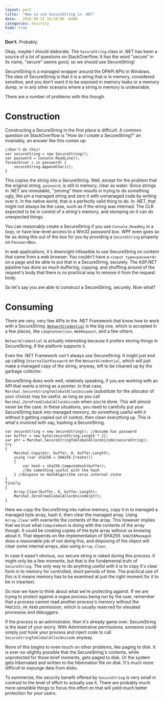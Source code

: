 ```yaml
---
layout: post
title:  "How to use SecureString in .NET"
date:   2016-09-23 10:30:00 -0400
categories: Security
hide: true
---
```


**Don't.** Probably.

Okay, maybe I should elaborate. The `SecureString` class in .NET has been a
source of a lot of questions on StackOverflow. It has the word "secure" in its
name, "secure" seems good, so we should use SecureString!

SecureString is a managed wrapper around the DPAPI APIs in Windows. The idea
of SecureString is that it is a string that is in memory, considered sensitive,
and you don't want it to be exposed in memory leaks or a memory dump, or in any
other scenario where a string in memory is undesirable.

There are a number of problems with this though.

# Construction

Constructing a SecureString in the first place is difficult. A common question
on StackOverflow is "How do I create a SecureString?" an invariably, an answer
like this comes up:

    //Don't do this!
    var secureString = new SecureString();
    var password = Console.ReadLine();
    foreach(var c in password) {
        secureString.AppendChar(c);
    }

This copies the string into a SecureString. Well, except for the problem that
the original string, `password`, is still in memory, clear as water. Since
strings in .NET are immutable, "zeroing" them results in trying to do
something ugly, like pin a managed string and zero it with unmanaged code by
writing over it. In the native world, that is a perfectly valid thing to do. In
.NET, that might not always be the case, such as if the string was interned. The
CLR expected to be in control of a string's memory, and stomping on it can do
unexpected things.

You can reasonably create a SecureString if you use `Console.ReadKey` in a loop,
or have low-level access to a Win32 password box. WPF even goes so far as doing
this out of the box for you by providing a `SecureString` property on
`PasswordBox`.

In web applications, it's downright infeasible to use SecureString on content
that came from a web browser. You couldn't have a `<input type=password>` on a
page and be able to put that in a SecureString, securely. The ASP.NET pipeline
has done so much buffering, copying, and shuffling around of the request's body
that there is no practical way to remove it from the request body.

So let's say you are able to construct a SecureString, securely. Now what?

# Consuming

There are very, very few APIs in the .NET Framework that know how to work with
a SecureString. [`NetworkCredential`][1] is the big one, which is accepted in a
few places, like `LdapConnection`, `WebRequest`, and a few others.

`NetworkCredential` is actually interesting because it prefers storing things in
SecureString, if the platform supports it.

Even the .NET Framework can't always use SecureString. It might just end up
calling `InternalGetPassword` on the `NetworkCredential`, which will just make
a managed copy of the string, anyway, left to be cleaned up by the garbage
collector.

SecureString does work well, relatively speaking, if you are working with an API
that wants a string as a pointer. In that case,
`Marshal.SecureStringToGlobalAllocUnicode` (substitute for the allocator of your
choice) may be useful, as long as you call `Marshal.ZeroFreeGlobalAllocUnicode`
when you're done. This will almost never be the case. In these situations, you
need to carefully put your SecureString back into managed memory, do something
useful with it without it getting copied out of control, then clean everything
up. This is what's involved with say, hashing a SecureString.

    var secureString = new SecureString(); //Assume has password
    var buffer = new byte[secureString.Length * 2];
    var ptr = Marshal.SecureStringToGlobalAllocUnicode(secureString);
    try
    {
        Marshal.Copy(ptr, buffer, 0, buffer.Length);
        using (var sha256 = SHA256.Create())
        {
            var hash = sha256.ComputeHash(buffer);
            //Do something useful with the hash
        } //Dispose on HashAlgorithm zeros internal state 
    }
    finally
    {
        Array.Clear(buffer, 0, buffer.Length);
        Marshal.ZeroFreeGlobalAllocUnicode(ptr);
    }  

Here we copy the SecureString into native memory, copy it in to managed a
managed byte array, hash it, then clear the managed array. Using `Array.Clear`
with overwrite the contents of the array. This however implies that we trust
what `ComputeHash` is doing with the contents of the array though. It could be
creating copies of the byte array without us knowing about it. That depends on
the implementation of SHA256. `SHA256Managed` does a reasonable job of not doing
this, and disposing of the object will clear some internal arrays, also using
`Array.Clear`.

In case it wasn't obvious, our secure string is naked during this process. It
might only be a few moments, but that is the fundamental truth of
`SecureString`. The only way to do anything useful with it is to copy it's clear
form in to memory for controlled, short periods of time. The practical use of
this is it means memory has to be examined at just the right moment for it to be
in cleartext.

So now we have to think about what we're protecting against. If we are trying to
protect against a rogue process being run by the user, remember that a process
cannot read another process's memory without the `PROCESS_VM_READ` permission,
which is usually reserved for elevated processes and debuggers.

If the process is an adminstrator, then it's already game over. SecureString is
the least of your worry. With Administrative permissions, someone could simply
just hook your process and inject code to call
`SecureStringToGlobalAllocUnicode` anyway.

None of this begins to even touch on other problems, like paging to disk. It is
ever-so-slightly possible that the SecureString's contents, while unprotected
for those brief moments, gets paged to disk. Or the system gets hibernated and
written to the hibernation file on disk. It's much more difficult to expunge
data from disks.

To summerize, the security benefit offered by `SecureString` is very small
in contrast to the level of effort to actually use it. There are probably much
more sensitible things to focus this effort on that will yield much better
protection for your users.

[1]: https://msdn.microsoft.com/en-us/library/dd783746(v=vs.110).aspx